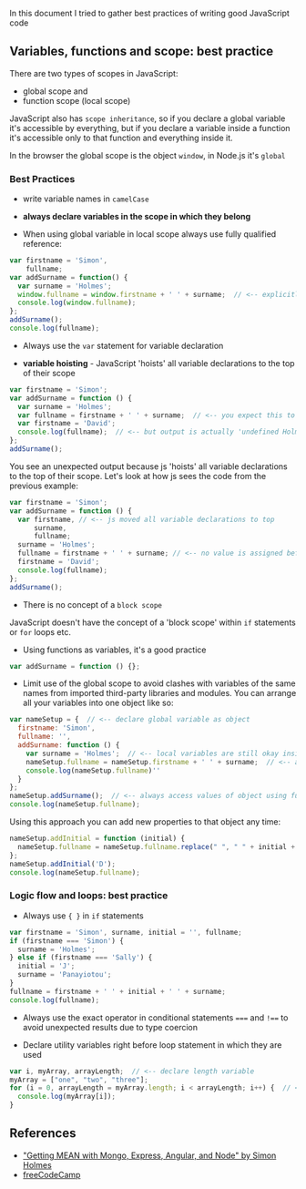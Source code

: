 In this document I tried to gather best practices of writing good JavaScript code

## Variables, functions and scope: best practice

There are two types of scopes in JavaScript:
- global scope and
- function scope (local scope)

JavaScript also has `scope inheritance`, so if you declare a global variable it's accessible by everything, but if you declare a variable inside a function it's accessible only to that function and everything inside it.

In the browser the global scope is the object `window`, in Node.js it's `global`

### Best Practices

+ write variable names in `camelCase`
+ **always declare variables in the scope in which they belong**

+ When using global variable in local scope always use fully qualified reference:
```js
var firstname = 'Simon',
    fullname;
var addSurname = function() {
  var surname = 'Holmes';
  window.fullname = window.firstname + ' ' + surname;  // <-- explicitly referencing global scope
  console.log(window.fullname);
};
addSurname();
console.log(fullname);
```
+ Always use the `var` statement for variable declaration

+ **variable hoisting** - JavaScript 'hoists' all variable declarations to the top of their scope
```js
var firstname = 'Simon';
var addSurname = function () {
  var surname = 'Holmes';
  var fullname = firstname + ' ' + surname;  // <-- you expect this to use global variable
  var firstname = 'David';
  console.log(fullname);  // <-- but output is actually 'undefined Holmes'
};
addSurname();
```
You see an unexpected output because js 'hoists' all variable declarations to the top of their scope. Let's look at how js sees the code from the previous example:
```js
var firstname = 'Simon';
var addSurname = function () {
  var firstname, // <-- js moved all variable declarations to top
      surname,
      fullname;
  surname = 'Holmes';
  fullname = firstname + ' ' + surname; // <-- no value is assigned before it's used to 'firstname' so it's undefined
  firstname = 'David';
  console.log(fullname);  
};
addSurname();
```

+ There is no concept of a `block scope`

JavaScript doesn't have the concept of a 'block scope' within `if` statements or `for` loops etc. 

+ Using functions as variables, it's a good practice
```js
var addSurname = function () {};
```

+ Limit use of the global scope to avoid clashes with variables of the same names from imported third-party libraries and modules.
You can arrange all your variables into one object like so:
```js
var nameSetup = {  // <-- declare global variable as object
  firstname: 'Simon',
  fullname: '',
  addSurname: function () {
    var surname = 'Holmes';  // <-- local variables are still okay inside functions
    nameSetup.fullname = nameSetup.firstname + ' ' + surname;  // <-- always access values of object using fully qualified reference
    console.log(nameSetup.fullname)''
  }
};
nameSetup.addSurname();  // <-- always access values of object using fully qualified reference
console.log(nameSetup.fullname);
```
Using this approach you can add new properties to that object any time:
```js
nameSetup.addInitial = function (initial) {
  nameSetup.fullname = nameSetup.fullname.replace(" ", " " + initial + " ");
};
nameSetup.addInitial('D');
console.log(nameSetup.fullname);
```

### Logic flow and loops: best practice

+ Always use `{ }` in `if` statements
```js
var firstname = 'Simon', surname, initial = '', fullname;
if (firstname === 'Simon') {
  surname = 'Holmes';
} else if (firstname === 'Sally') {
  initial = 'J';
  surname = 'Panayiotou';
}
fullname = firstname + ' ' + initial + ' ' + surname;
console.log(fullname);
```

+ Always use the exact operator in conditional statements `===` and `!==` to avoid unexpected results due to type coercion

+ Declare utility variables right before loop statement in which they are used
```js
var i, myArray, arrayLength;  // <-- declare length variable
myArray = ["one", "two", "three"];
for (i = 0, arrayLength = myArray.length; i < arrayLength; i++) {  // <-- assign length of array to arrayLength when setting up loop to avoid checking array length property every time
  console.log(myArray[i]);
}
```

## References
- ["Getting MEAN with Mongo, Express, Angular, and Node" by Simon Holmes ][1]
- [freeCodeCamp][2]

[1]: https://www.manning.com/books/getting-mean-with-mongo-express-angular-and-node
[2]: http://freecodecamp.com/